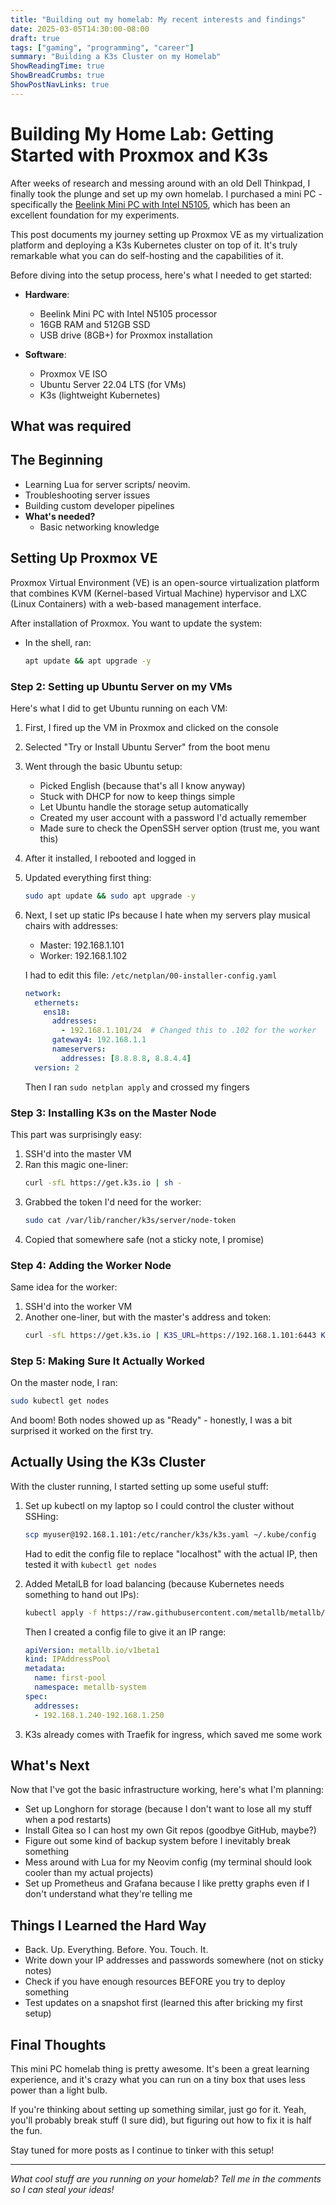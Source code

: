 ```yaml
---
title: "Building out my homelab: My recent interests and findings"
date: 2025-03-05T14:30:00-08:00
draft: true
tags: ["gaming", "programming", "career"]
summary: "Building a K3s Cluster on my Homelab"
ShowReadingTime: true
ShowBreadCrumbs: true
ShowPostNavLinks: true
---
```

# Building My Home Lab: Getting Started with Proxmox and K3s

After weeks of research and messing around with an old Dell Thinkpad, I finally took the plunge and set up my own homelab. I purchased a mini PC - specifically the [Beelink Mini PC with Intel N5105](https://www.amazon.com/Beelink-Processor-Quad-Core-Computer-Ethernet/dp/B0BHZ117V6), which has been an excellent foundation for my experiments. 

This post documents my journey setting up Proxmox VE as my virtualization platform and deploying a K3s Kubernetes cluster on top of it.
It's truly remarkable what you can do self-hosting and the capabilities of it. 

Before diving into the setup process, here's what I needed to get started:

- **Hardware**: 
  - Beelink Mini PC with Intel N5105 processor
  - 16GB RAM and 512GB SSD
  - USB drive (8GB+) for Proxmox installation
  
- **Software**:
  - Proxmox VE ISO
  - Ubuntu Server 22.04 LTS (for VMs)
  - K3s (lightweight Kubernetes)
  
## What was required


## The Beginning
- Learning Lua for server scripts/ neovim.
- Troubleshooting server issues
- Building custom developer pipelines
- **What's needed?**
  - Basic networking knowledge

## Setting Up Proxmox VE

Proxmox Virtual Environment (VE) is an open-source virtualization platform that combines KVM (Kernel-based Virtual Machine) hypervisor and LXC (Linux Containers) with a web-based management interface.



After installation of Proxmox. You want to update the system:
   - In the shell, ran:
     ```bash
     apt update && apt upgrade -y
     ```
### Step 2: Setting up Ubuntu Server on my VMs

Here's what I did to get Ubuntu running on each VM:

1. First, I fired up the VM in Proxmox and clicked on the console
2. Selected "Try or Install Ubuntu Server" from the boot menu
3. Went through the basic Ubuntu setup:
   - Picked English (because that's all I know anyway)
   - Stuck with DHCP for now to keep things simple
   - Let Ubuntu handle the storage setup automatically
   - Created my user account with a password I'd actually remember
   - Made sure to check the OpenSSH server option (trust me, you want this)
4. After it installed, I rebooted and logged in
5. Updated everything first thing:
   ```bash
   sudo apt update && sudo apt upgrade -y
   ```
6. Next, I set up static IPs because I hate when my servers play musical chairs with addresses:
   - Master: 192.168.1.101
   - Worker: 192.168.1.102
   
   I had to edit this file: `/etc/netplan/00-installer-config.yaml`
   ```yaml
   network:
     ethernets:
       ens18:
         addresses:
           - 192.168.1.101/24  # Changed this to .102 for the worker
         gateway4: 192.168.1.1
         nameservers:
           addresses: [8.8.8.8, 8.8.4.4]
     version: 2
   ```
   Then I ran `sudo netplan apply` and crossed my fingers

### Step 3: Installing K3s on the Master Node

This part was surprisingly easy:

1. SSH'd into the master VM
2. Ran this magic one-liner:
   ```bash
   curl -sfL https://get.k3s.io | sh -
   ```
3. Grabbed the token I'd need for the worker:
   ```bash
   sudo cat /var/lib/rancher/k3s/server/node-token
   ```
4. Copied that somewhere safe (not a sticky note, I promise)

### Step 4: Adding the Worker Node

Same idea for the worker:

1. SSH'd into the worker VM
2. Another one-liner, but with the master's address and token:
   ```bash
   curl -sfL https://get.k3s.io | K3S_URL=https://192.168.1.101:6443 K3S_TOKEN=mysterylongtoken123 sh -
   ```

### Step 5: Making Sure It Actually Worked

On the master node, I ran:
```bash
sudo kubectl get nodes
```

And boom! Both nodes showed up as "Ready" - honestly, I was a bit surprised it worked on the first try.

## Actually Using the K3s Cluster

With the cluster running, I started setting up some useful stuff:

1. Set up kubectl on my laptop so I could control the cluster without SSHing:
   ```bash
   scp myuser@192.168.1.101:/etc/rancher/k3s/k3s.yaml ~/.kube/config
   ```
   Had to edit the config file to replace "localhost" with the actual IP, then tested it with `kubectl get nodes`

2. Added MetalLB for load balancing (because Kubernetes needs something to hand out IPs):
   ```bash
   kubectl apply -f https://raw.githubusercontent.com/metallb/metallb/v0.13.9/config/manifests/metallb-native.yaml
   ```
   
   Then I created a config file to give it an IP range:
   ```yaml
   apiVersion: metallb.io/v1beta1
   kind: IPAddressPool
   metadata:
     name: first-pool
     namespace: metallb-system
   spec:
     addresses:
     - 192.168.1.240-192.168.1.250
   ```

3. K3s already comes with Traefik for ingress, which saved me some work

## What's Next

Now that I've got the basic infrastructure working, here's what I'm planning:

- Set up Longhorn for storage (because I don't want to lose all my stuff when a pod restarts)
- Install Gitea so I can host my own Git repos (goodbye GitHub, maybe?)
- Figure out some kind of backup system before I inevitably break something
- Mess around with Lua for my Neovim config (my terminal should look cooler than my actual projects)
- Set up Prometheus and Grafana because I like pretty graphs even if I don't understand what they're telling me

## Things I Learned the Hard Way

- Back. Up. Everything. Before. You. Touch. It.
- Write down your IP addresses and passwords somewhere (not on sticky notes)
- Check if you have enough resources BEFORE you try to deploy something
- Test updates on a snapshot first (learned this after bricking my first setup)

## Final Thoughts

This mini PC homelab thing is pretty awesome. It's been a great learning experience, and it's crazy what you can run on a tiny box that uses less power than a light bulb. 

If you're thinking about setting up something similar, just go for it. Yeah, you'll probably break stuff (I sure did), but figuring out how to fix it is half the fun.

Stay tuned for more posts as I continue to tinker with this setup!

---

*What cool stuff are you running on your homelab? Tell me in the comments so I can steal your ideas!*
